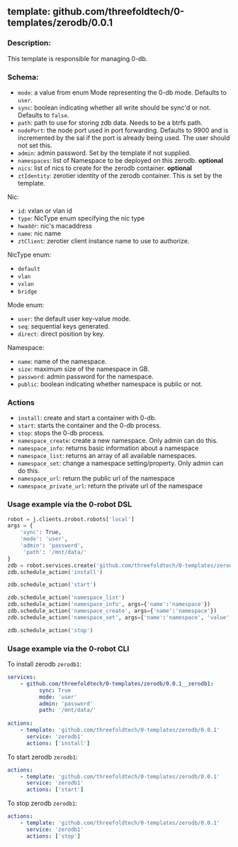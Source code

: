 ## template: github.com/threefoldtech/0-templates/zerodb/0.0.1

### Description:
This template is responsible for managing 0-db.

### Schema:

- `mode`: a value from enum Mode representing the 0-db mode. Defaults to `user`.
- `sync`: boolean indicating whether all write should be sync'd or not. Defaults to `false`.
- `path`: path to use for storing zdb data. Needs to be a btrfs path.
- `nodePort`: the node port used in port forwarding. Defaults to 9900 and is incremented by the sal if the port is already being used. The user should not set this.
- `admin`: admin password. Set by the template if not supplied.
- `namespaces`: list of Namespace to be deployed on this zerodb. **optional**
- `nics`: list of nics to create for the zerodb container. **optional**
- `ztIdentity`: zerotier identity of the zerodb container. This is set by the template.

Nic:
- `id`: vxlan or vlan id
- `type`: NicType enum specifying the nic type
- `hwaddr`: nic's macaddress
- `name`: nic name
- `ztClient`: zerotier client instance name to use to authorize.

NicType enum: 
- `default` 
- `vlan`
- `vxlan`
- `bridge`

Mode enum:
- `user`: the default user key-value mode.
- `seq`: sequential keys generated.
- `direct`: direct position by key.

Namespace:
- `name`: name of the namespace.
- `size`: maximum size of the namespace in GB.
- `password`: admin password for the namespace.
- `public`: boolean indicating whether namespace is public or not.


### Actions
- `install`: create and start a container with 0-db.
- `start`: starts the container and the 0-db process. 
- `stop`: stops the 0-db process.
- `namespace_create`: create a new namespace. Only admin can do this.
- `namespace_info`: returns basic information about a namespace
- `namespace_list`: returns an array of all available namespaces.
- `namespace_set`: change a namespace setting/property. Only admin can do this.
- `namespace_url`: return the public url of the namespace
- `namespace_private_url`: return the private url of the namespace



### Usage example via the 0-robot DSL

```python
robot = j.clients.zrobot.robots['local']
args = {
    'sync': True,
    'mode': 'user',
    'admin': 'password',
     'path': '/mnt/data/'
}
zdb = robot.services.create('github.com/threefoldtech/0-templates/zerodb/0.0.1', 'zerodb1', data=args)
zdb.schedule_action('install')

zdb.schedule_action('start')

zdb.schedule_action('namespace_list')
zdb.schedule_action('namespace_info', args={'name':'namespace'})
zdb.schedule_action('namespace_create', args={'name':'namespace'})
zdb.schedule_action('namespace_set', args={'name':'namespace', 'value': 9, 'prop': 'size'})

zdb.schedule_action('stop')
```


### Usage example via the 0-robot CLI

To install zerodb `zerodb1`:

```yaml
services:
    - github.com/threefoldtech/0-templates/zerodb/0.0.1__zerodb1:
          sync: True
          mode: 'user'
          admin: 'password'
          path: '/mnt/data/'
          
actions:
    - template: 'github.com/threefoldtech/0-templates/zerodb/0.0.1'
      service: 'zerodb1'
      actions: ['install']

```


To start  zerodb `zerodb1`:

```yaml
actions:
    - template: 'github.com/threefoldtech/0-templates/zerodb/0.0.1'
      service: 'zerodb1'
      actions: ['start']

```


To stop  zerodb `zerodb1`:

```yaml
actions:
    - template: 'github.com/threefoldtech/0-templates/zerodb/0.0.1'
      service: 'zerodb1'
      actions: ['stop']

```

